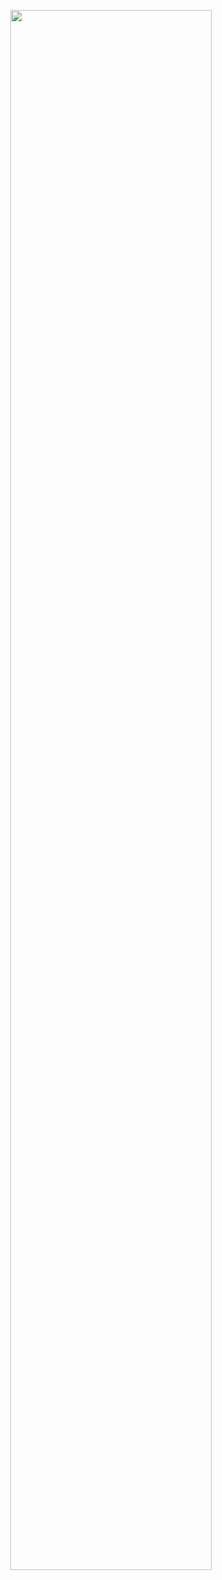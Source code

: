 <p align="middle" >
  <img src="https://user-images.githubusercontent.com/80776262/169536022-e71f9b7c-e608-4da1-913a-822c761ca477.png" width="80%" />
</p>
